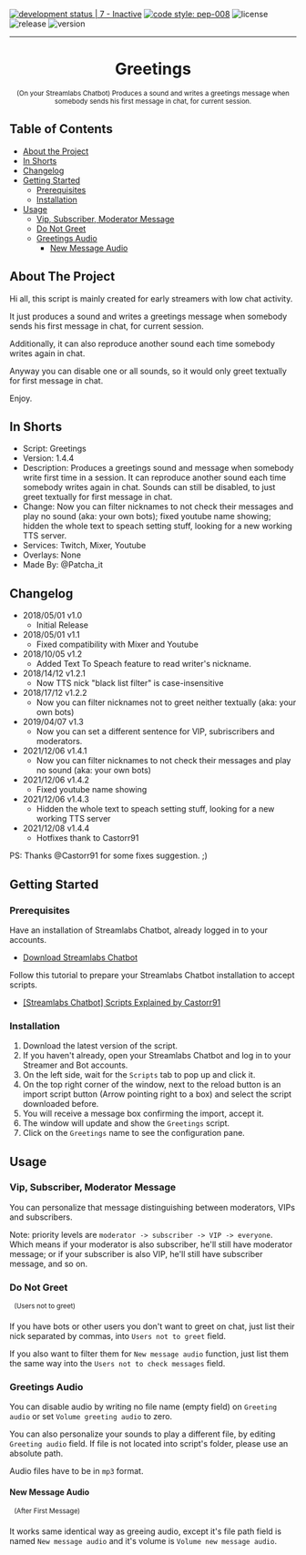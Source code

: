 [![development status | 7 - Inactive](https://img.shields.io/badge/Development_Status-7_--_Inactive-orange)](https://pypi.org/classifiers/)
[![code style: pep-008](https://img.shields.io/badge/code_style-pep--0008-FFF8FF)](https://peps.python.org/pep-0008/)
![license](https://img.shields.io/badge/license-MIT-green)
![release](https://img.shields.io/github/v/release/PatchaIT/greetings)
![version](https://img.shields.io/github/v/tag/PatchaIT/greetings)
___
<h1 align="center">
Greetings
</h1>
<p align="center">
<sup>
(On your Streamlabs Chatbot) Produces a sound and writes a greetings message when somebody sends his first message in chat, for current session.
</sup>
</p>

## Table of Contents

* [About the Project](#about-the-project)
* [In Shorts](#in-shorts)
* [Changelog](#changelog)
* [Getting Started](#getting-started)
  * [Prerequisites](#prerequisites)
  * [Installation](#installation)
* [Usage](#usage)
  * [Vip, Subscriber, Moderator Message](#vip-subscriber-moderator-message)
  * [Do Not Greet](#do-not-greet)
  * [Greetings Audio](#greetings-audio)
    * [New Message Audio](#new-message-audio)

## About The Project

Hi all,
 this script is mainly created for early streamers with low chat activity.

It just produces a sound and writes a greetings message when somebody sends his
 first message in chat, for current session.

Additionally, it can also reproduce another sound each time somebody writes
 again in chat.

Anyway you can disable one or all sounds, so it would only greet textually
 for first message in chat.

Enjoy.

## In Shorts

- Script: Greetings
- Version: 1.4.4
- Description: Produces a greetings sound and message when somebody write first time in a session. It can reproduce another sound each time somebody writes again in chat. Sounds can still be disabled, to just greet textually for first message in chat.
- Change: Now you can filter nicknames to not check their messages and play no sound (aka: your own bots); fixed youtube name showing; hidden the whole text to speach setting stuff, looking for a new working TTS server.
- Services: Twitch, Mixer, Youtube
- Overlays: None
- Made By: @Patcha_it

## Changelog

- 2018/05/01 v1.0
  - Initial Release
- 2018/05/01 v1.1
  - Fixed compatibility with Mixer and Youtube
- 2018/10/05 v1.2
  - Added Text To Speach feature to read writer's nickname.
- 2018/14/12 v1.2.1
  - Now TTS nick "black list filter" is case-insensitive
- 2018/17/12 v1.2.2
  - Now you can filter nicknames not to greet neither textually (aka: your own bots)
- 2019/04/07 v1.3
  - Now you can set a different sentence for VIP, subriscribers and moderators.
- 2021/12/06 v1.4.1
  - Now you can filter nicknames to not check their messages and play no sound (aka: your own bots)
- 2021/12/06 v1.4.2
  - Fixed youtube name showing
- 2021/12/06 v1.4.3
  - Hidden the whole text to speach setting stuff, looking for a new working TTS server
- 2021/12/08 v1.4.4
  - Hotfixes thank to Castorr91

PS:
Thanks @Castorr91 for some fixes suggestion. ;)

## Getting Started

### Prerequisites

Have an installation of Streamlabs Chatbot, already logged in to your accounts.
* [Download Streamlabs Chatbot](https://streamlabs.com/desktop-chatbot)

Follow this tutorial to prepare your Streamlabs Chatbot installation to accept scripts.
* [[Streamlabs Chatbot] Scripts Explained by Castorr91](https://www.youtube.com/watch?v=l3FBpY-0880)

### Installation

1. Download the latest version of the script.
2. If you haven't already, open your Streamlabs Chatbot and log in to your Streamer and Bot accounts.
3. On the left side, wait for the `Scripts` tab to pop up and click it.
4. On the top right corner of the window, next to the reload button is an import script button (Arrow pointing right to a box) and select the script downloaded before.
5. You will receive a message box confirming the import, accept it.
6. The window will update and show the `Greetings` script.
7. Click on the `Greetings` name to see the configuration pane.

## Usage

### Vip, Subscriber, Moderator Message

You can personalize that message distinguishing between moderators, VIPs
 and subscribers.

Note: priority levels are `moderator -> subscriber -> VIP -> everyone`.  
 Which means if your moderator is also subscriber, he'll still have moderator
 message; or if your subscriber is also VIP, he'll still have subscriber
 message, and so on.

### Do Not Greet
  <sup>(Users not to greet)</sup>

If you have bots or other users you don't want to greet on chat, just list
 their nick separated by commas, into `Users not to greet` field.

If you also want to filter them for `New message audio` function, just list
 them the same way into the `Users not to check messages` field.

### Greetings Audio

You can disable audio by writing no file name (empty field) on `Greeting audio`
 or set `Volume greeting audio` to zero.

You can also personalize your sounds to play a different file, by editing
 `Greeting audio` field. If file is not located into script's folder,
 please use an absolute path.

Audio files have to be in `mp3` format.

#### New Message Audio
  <sup>(After First Message)</sup>

It works same identical way as greeing audio, except it's file path field
 is named `New message audio` and it's volume is `Volume new message audio`.
